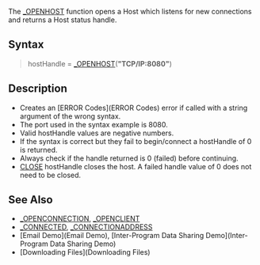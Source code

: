 The [_OPENHOST](_OPENHOST) function opens a Host which listens for new connections and returns a Host status handle.


## Syntax

>  hostHandle = [_OPENHOST](_OPENHOST)(**"TCP/IP:8080"**)


## Description

* Creates an [ERROR Codes](ERROR Codes) error if called with a string argument of the wrong syntax.
* The port used in the syntax example is 8080.
* Valid hostHandle values are negative numbers.
* If the syntax is correct but they fail to begin/connect a hostHandle of 0 is returned.
* Always check if the handle returned is 0 (failed) before continuing.  
* [CLOSE](CLOSE) hostHandle closes the host. A failed handle value of 0 does not need to be closed.



## See Also

* [_OPENCONNECTION](_OPENCONNECTION), [_OPENCLIENT](_OPENCLIENT)
* [_CONNECTED](_CONNECTED), [_CONNECTIONADDRESS](_CONNECTIONADDRESS)
* [Email Demo](Email Demo), [Inter-Program Data Sharing Demo](Inter-Program Data Sharing Demo) 
* [Downloading Files](Downloading Files)




